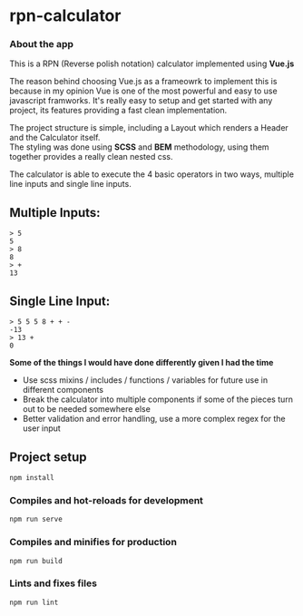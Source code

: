 # rpn-calculator

### About the app
This is a RPN (Reverse polish notation) calculator implemented using **Vue.js** <br>

The reason behind choosing Vue.js as a frameowrk to implement this is because in my opinion Vue is one of the most powerful and easy to use javascript framworks. It's really easy to setup and get started with any project, its features providing a fast clean implementation.

The project structure is simple, including a Layout which renders a Header and the Calculator itself. <br>
The styling was done using **SCSS** and **BEM** methodology, using them together provides a really clean nested css.

The calculator is able to execute the 4 basic operators in two ways, multiple line inputs and single line inputs. <br>

## Multiple Inputs:
```
> 5 
5
> 8
8
> +
13
```

## Single Line Input:
```
> 5 5 5 8 + + -
-13
> 13 +
0
```

**Some of the things I would have done differently given I had the time**
  * Use scss mixins / includes / functions / variables for future use in different components
  * Break the calculator into multiple components if some of the pieces turn out to be needed somewhere else
  * Better validation and error handling, use a more complex regex for the user input


## Project setup
```
npm install
```

### Compiles and hot-reloads for development
```
npm run serve
```

### Compiles and minifies for production
```
npm run build
```

### Lints and fixes files
```
npm run lint
```
